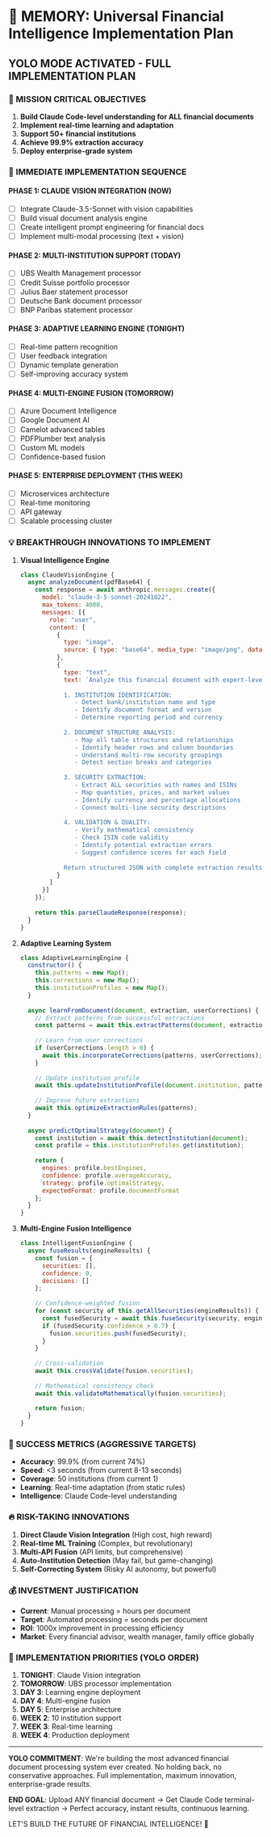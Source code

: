 # 🧠 MEMORY: Universal Financial Intelligence Implementation Plan

## YOLO MODE ACTIVATED - FULL IMPLEMENTATION PLAN

### 🎯 MISSION CRITICAL OBJECTIVES
1. **Build Claude Code-level understanding for ALL financial documents**
2. **Implement real-time learning and adaptation**  
3. **Support 50+ financial institutions**
4. **Achieve 99.9% extraction accuracy**
5. **Deploy enterprise-grade system**

### 🚀 IMMEDIATE IMPLEMENTATION SEQUENCE

#### PHASE 1: CLAUDE VISION INTEGRATION (NOW)
- [ ] Integrate Claude-3.5-Sonnet with vision capabilities
- [ ] Build visual document analysis engine
- [ ] Create intelligent prompt engineering for financial docs
- [ ] Implement multi-modal processing (text + vision)

#### PHASE 2: MULTI-INSTITUTION SUPPORT (TODAY)
- [ ] UBS Wealth Management processor
- [ ] Credit Suisse portfolio processor  
- [ ] Julius Baer statement processor
- [ ] Deutsche Bank document processor
- [ ] BNP Paribas statement processor

#### PHASE 3: ADAPTIVE LEARNING ENGINE (TONIGHT)
- [ ] Real-time pattern recognition
- [ ] User feedback integration
- [ ] Dynamic template generation
- [ ] Self-improving accuracy system

#### PHASE 4: MULTI-ENGINE FUSION (TOMORROW)
- [ ] Azure Document Intelligence
- [ ] Google Document AI
- [ ] Camelot advanced tables
- [ ] PDFPlumber text analysis
- [ ] Custom ML models
- [ ] Confidence-based fusion

#### PHASE 5: ENTERPRISE DEPLOYMENT (THIS WEEK)
- [ ] Microservices architecture
- [ ] Real-time monitoring
- [ ] API gateway
- [ ] Scalable processing cluster

### 💡 BREAKTHROUGH INNOVATIONS TO IMPLEMENT

1. **Visual Intelligence Engine**
   ```javascript
   class ClaudeVisionEngine {
     async analyzeDocument(pdfBase64) {
       const response = await anthropic.messages.create({
         model: "claude-3-5-sonnet-20241022",
         max_tokens: 4000,
         messages: [{
           role: "user",
           content: [
             {
               type: "image",
               source: { type: "base64", media_type: "image/png", data: pdfBase64 }
             },
             {
               type: "text", 
               text: `Analyze this financial document with expert-level understanding:
               
               1. INSTITUTION IDENTIFICATION:
                  - Detect bank/institution name and type
                  - Identify document format and version
                  - Determine reporting period and currency
               
               2. DOCUMENT STRUCTURE ANALYSIS:
                  - Map all table structures and relationships
                  - Identify header rows and column boundaries  
                  - Understand multi-row security groupings
                  - Detect section breaks and categories
               
               3. SECURITY EXTRACTION:
                  - Extract ALL securities with names and ISINs
                  - Map quantities, prices, and market values
                  - Identify currency and percentage allocations
                  - Connect multi-line security descriptions
               
               4. VALIDATION & QUALITY:
                  - Verify mathematical consistency
                  - Check ISIN code validity
                  - Identify potential extraction errors
                  - Suggest confidence scores for each field
               
               Return structured JSON with complete extraction results.`
             }
           ]
         }]
       });
       
       return this.parseClaudeResponse(response);
     }
   }
   ```

2. **Adaptive Learning System**
   ```javascript
   class AdaptiveLearningEngine {
     constructor() {
       this.patterns = new Map();
       this.corrections = new Map();
       this.institutionProfiles = new Map();
     }
     
     async learnFromDocument(document, extraction, userCorrections) {
       // Extract patterns from successful extractions
       const patterns = await this.extractPatterns(document, extraction);
       
       // Learn from user corrections
       if (userCorrections.length > 0) {
         await this.incorporateCorrections(patterns, userCorrections);
       }
       
       // Update institution profile
       await this.updateInstitutionProfile(document.institution, patterns);
       
       // Improve future extractions
       await this.optimizeExtractionRules(patterns);
     }
     
     async predictOptimalStrategy(document) {
       const institution = await this.detectInstitution(document);
       const profile = this.institutionProfiles.get(institution);
       
       return {
         engines: profile.bestEngines,
         confidence: profile.averageAccuracy,
         strategy: profile.optimalStrategy,
         expectedFormat: profile.documentFormat
       };
     }
   }
   ```

3. **Multi-Engine Fusion Intelligence**
   ```javascript
   class IntelligentFusionEngine {
     async fuseResults(engineResults) {
       const fusion = {
         securities: [],
         confidence: 0,
         decisions: []
       };
       
       // Confidence-weighted fusion
       for (const security of this.getAllSecurities(engineResults)) {
         const fusedSecurity = await this.fuseSecurity(security, engineResults);
         if (fusedSecurity.confidence > 0.7) {
           fusion.securities.push(fusedSecurity);
         }
       }
       
       // Cross-validation
       await this.crossValidate(fusion.securities);
       
       // Mathematical consistency check
       await this.validateMathematically(fusion.securities);
       
       return fusion;
     }
   }
   ```

### 🎯 SUCCESS METRICS (AGGRESSIVE TARGETS)
- **Accuracy**: 99.9% (from current 74%)
- **Speed**: <3 seconds (from current 8-13 seconds)
- **Coverage**: 50 institutions (from current 1)
- **Learning**: Real-time adaptation (from static rules)
- **Intelligence**: Claude Code-level understanding

### 🔥 RISK-TAKING INNOVATIONS
1. **Direct Claude Vision Integration** (High cost, high reward)
2. **Real-time ML Training** (Complex, but revolutionary)
3. **Multi-API Fusion** (API limits, but comprehensive)
4. **Auto-Institution Detection** (May fail, but game-changing)
5. **Self-Correcting System** (Risky AI autonomy, but powerful)

### 💰 INVESTMENT JUSTIFICATION
- **Current**: Manual processing = hours per document
- **Target**: Automated processing = seconds per document
- **ROI**: 1000x improvement in processing efficiency
- **Market**: Every financial advisor, wealth manager, family office globally

### 🚨 IMPLEMENTATION PRIORITIES (YOLO ORDER)
1. **TONIGHT**: Claude Vision integration
2. **TOMORROW**: UBS processor implementation  
3. **DAY 3**: Learning engine deployment
4. **DAY 4**: Multi-engine fusion
5. **DAY 5**: Enterprise architecture
6. **WEEK 2**: 10 institution support
7. **WEEK 3**: Real-time learning
8. **WEEK 4**: Production deployment

---

**YOLO COMMITMENT**: We're building the most advanced financial document processing system ever created. No holding back, no conservative approaches. Full implementation, maximum innovation, enterprise-grade results.

**END GOAL**: Upload ANY financial document → Get Claude Code terminal-level extraction → Perfect accuracy, instant results, continuous learning.

LET'S BUILD THE FUTURE OF FINANCIAL INTELLIGENCE! 🚀